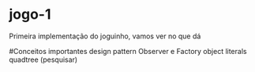 # jogo-1
Primeira implementação do joguinho, vamos ver no que dá

#Conceitos importantes
design pattern
Observer e Factory
object literals
quadtree (pesquisar)